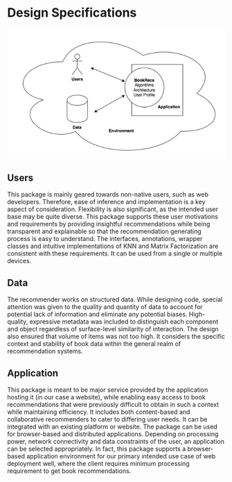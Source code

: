 # Design Specifications

![](design_specification.png)

## Users
This package is mainly geared towards non-native users, such as web developers. Therefore, ease of inference and implementation is a key aspect of consideration. Flexibility is also significant, as the intended user base may be quite diverse. This package supports these user motivations and requirements by providing insightful recommendations while being transparent and explainable so that the recommendation generating process is easy to understand. The interfaces, annotations, wrapper classes and intuitive implementations of KNN and Matrix Factorization are consistent with these requirements. It can be used from a single or multiple devices. 
## Data
The recommender works on structured data. While designing code, special attention was given to the quality and quantity of data to account for potential lack of information and eliminate any potential biases. High-quality, expressive metadata was included to distinguish each component and object regardless of surface-level similarity of interaction. The design also ensured that volume of items was not too high. It considers the specific context and stability of book data within the general realm of recommendation systems.
## Application
This package is meant to be major service provided by the application hosting it (in our case a website), while enabling easy access to book recommendations that were previously difficult to obtain in such a context while maintaining efficiency. It includes both content-based and collaborative recommenders to cater to differing user needs. It can be integrated with an existing platform or website. The package can be used for browser-based and distributed applications. Depending on processing power, network connectivity and data constraints of the user, an application can be selected appropriately. In fact, this package supports a browser-based application environment for our primary intended use case of web deployment well, where the client requires minimum processing requirement to get book recommendations.
